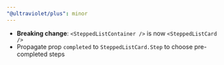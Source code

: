```yaml
---
"@ultraviolet/plus": minor
---
```


- **Breaking change**: `<SteppedListContainer />` is now `<SteppedListCard />`
- Propagate prop `completed` to `SteppedListCard.Step` to choose pre-completed steps